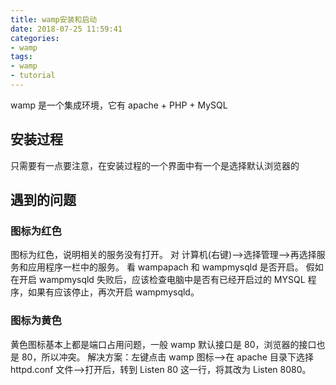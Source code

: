 ```yaml
---
title: wamp安装和启动
date: 2018-07-25 11:59:41
categories:
- wamp
tags:
- wamp
- tutorial
---
```

wamp 是一个集成环境，它有 apache + PHP + MySQL
<!-- more -->
## 安装过程
只需要有一点要注意，在安装过程的一个界面中有一个是选择默认浏览器的
## 遇到的问题
### 图标为红色
图标为红色，说明相关的服务没有打开。
对 计算机(右键)——>选择管理——>再选择服务和应用程序一栏中的服务。
看 wampapach 和 wampmysqld 是否开启。
假如在开启 wampmysqld 失败后，应该检查电脑中是否有已经开启过的 MYSQL 程序，如果有应该停止，再次开启 wampmysqld。
### 图标为黄色
黄色图标基本上都是端口占用问题，一般 wamp 默认接口是 80，浏览器的接口也是 80，所以冲突。
解决方案：左键点击 wamp 图标——>在 apache 目录下选择 httpd.conf 文件——>打开后，转到 Listen 80 这一行，将其改为 Listen 8080。
